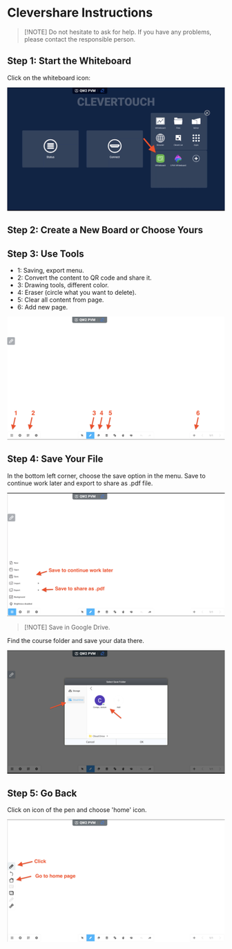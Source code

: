 # Clevershare Instructions

> [!NOTE] Do not hesitate to ask for help.
> If you have any problems, please contact the responsible person.

## Step 1: Start the Whiteboard
Click on the whiteboard icon:

![Some text](https://github.com/STAER-HPC/computational_class_docs/blob/main/img/clever_share/initial_screen.png?raw=true)


## Step 2: Create a New Board or Choose Yours

## Step 3: Use Tools

- 1: Saving, export menu.
- 2: Convert the content to QR code and share it.
- 3: Drawing tools, different color.
- 4: Eraser (circle what you want to delete).
- 5: Clear all content from page.
- 6: Add new page.

![Some text](https://github.com/STAER-HPC/computational_class_docs/blob/main/img/clever_share/board_interface.png?raw=true)

## Step 4: Save Your File

In the bottom left corner, choose the save option in the menu. Save to continue work later and export to share as .pdf file.

![Some text](https://github.com/STAER-HPC/computational_class_docs/blob/main/img/clever_share/board_interface_and_menu.png?raw=true)

> [!NOTE] Save in Google Drive.

Find the course folder and save your data there.

![Some text](https://github.com/STAER-HPC/computational_class_docs/blob/main/img/clever_share/board_saving.png?raw=true)

## Step 5: Go Back

Click on icon of the pen and choose 'home' icon.

![Some text](https://github.com/STAER-HPC/computational_class_docs/blob/main/img/clever_share/board_interface_and_tool.png?raw=true)